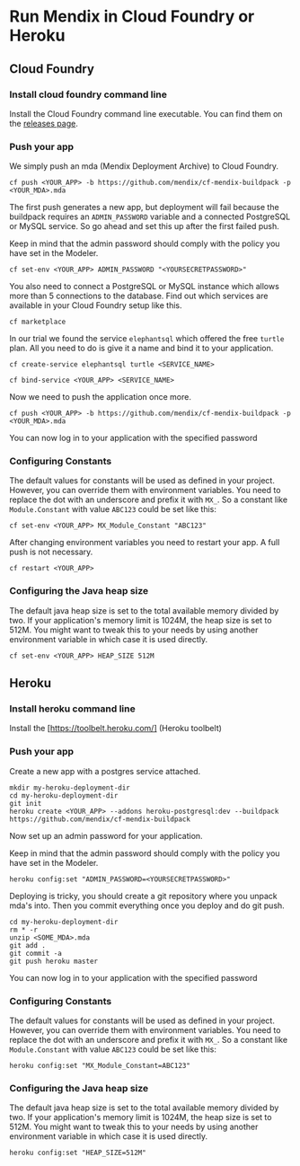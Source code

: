 Run Mendix in Cloud Foundry or Heroku
=====


Cloud Foundry
----


### Install cloud foundry command line

Install the Cloud Foundry command line executable. You can find them on the [releases page](https://github.com/cloudfoundry/cli#stable-release).


### Push your app

We simply push an mda (Mendix Deployment Archive) to Cloud Foundry.

    cf push <YOUR_APP> -b https://github.com/mendix/cf-mendix-buildpack -p <YOUR_MDA>.mda

The first push generates a new app, but deployment will fail because the buildpack requires an `ADMIN_PASSWORD` variable and a connected PostgreSQL or MySQL service. So go ahead and set this up after the first failed push.

Keep in mind that the admin password should comply with the policy you have set in the Modeler.

    cf set-env <YOUR_APP> ADMIN_PASSWORD "<YOURSECRETPASSWORD>"

You also need to connect a PostgreSQL or MySQL instance which allows more than 5 connections to the database. Find out which services are available in your Cloud Foundry setup like this.

    cf marketplace

In our trial we found the service `elephantsql` which offered the free `turtle` plan. All you need to do is give it a name and bind it to your application.

    cf create-service elephantsql turtle <SERVICE_NAME>

    cf bind-service <YOUR_APP> <SERVICE_NAME>

Now we need to push the application once more.

    cf push <YOUR_APP> -b https://github.com/mendix/cf-mendix-buildpack -p <YOUR_MDA>.mda

You can now log in to your application with the specified password


### Configuring Constants

The default values for constants will be used as defined in your project. However, you can override them with environment variables. You need to replace the dot with an underscore and prefix it with `MX_`. So a constant like `Module.Constant` with value `ABC123` could be set like this:

    cf set-env <YOUR_APP> MX_Module_Constant "ABC123"

After changing environment variables you need to restart your app. A full push is not necessary.

    cf restart <YOUR_APP>

### Configuring the Java heap size

The default java heap size is set to the total available memory divided by two. If your application's memory limit is 1024M, the heap size is set to 512M. You might want to tweak this to your needs by using another environment variable in which case it is used directly.

    cf set-env <YOUR_APP> HEAP_SIZE 512M


Heroku
----

### Install heroku command line

Install the [https://toolbelt.heroku.com/] (Heroku toolbelt)

### Push your app

Create a new app with a postgres service attached.

    mkdir my-heroku-deployment-dir
    cd my-heroku-deployment-dir
    git init
    heroku create <YOUR_APP> --addons heroku-postgresql:dev --buildpack https://github.com/mendix/cf-mendix-buildpack

Now set up an admin password for your application.

Keep in mind that the admin password should comply with the policy you have set in the Modeler.

    heroku config:set "ADMIN_PASSWORD=<YOURSECRETPASSWORD>"

Deploying is tricky, you should create a git repository where you unpack mda's into. Then you commit everything once you deploy and do git push.

    cd my-heroku-deployment-dir
    rm * -r
    unzip <SOME_MDA>.mda
    git add .
    git commit -a
    git push heroku master

You can now log in to your application with the specified password


### Configuring Constants

The default values for constants will be used as defined in your project. However, you can override them with environment variables. You need to replace the dot with an underscore and prefix it with `MX_`. So a constant like `Module.Constant` with value `ABC123` could be set like this:

    heroku config:set "MX_Module_Constant=ABC123"


### Configuring the Java heap size

The default java heap size is set to the total available memory divided by two. If your application's memory limit is 1024M, the heap size is set to 512M. You might want to tweak this to your needs by using another environment variable in which case it is used directly.

    heroku config:set "HEAP_SIZE=512M"
